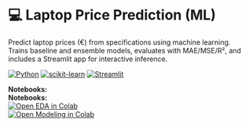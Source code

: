 # 💻 Laptop Price Prediction (ML)

Predict laptop prices (€) from specifications using machine learning.  
Trains baseline and ensemble models, evaluates with MAE/MSE/R², and includes a Streamlit app for interactive inference.

[![Python](https://img.shields.io/badge/Python-3.10%2B-blue)]()
[![scikit-learn](https://img.shields.io/badge/ML-scikit--learn-orange)]()
[![Streamlit](https://img.shields.io/badge/App-Streamlit-red)]()

**Notebooks:**  
**Notebooks:**  
[![Open EDA in Colab](https://colab.research.google.com/assets/colab-badge.svg)](https://colab.research.google.com/github/NoellaButi/Laptop_Price_Prediction/blob/main/notebooks/01_eda.ipynb)  
[![Open Modeling in Colab](https://colab.research.google.com/assets/colab-badge.svg)](https://colab.research.google.com/github/NoellaButi/Laptop_Price_Prediction/blob/main/notebooks/02_modeling.ipynb)
